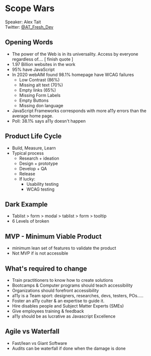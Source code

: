 # Scope Wars
Speaker: Alex Tait  
Twitter: [@AT_Fresh_Dev](https://twitter.com/AT_Fresh_Dev)

## Opening Words
- The power of the Web is in its universality. Access by everyone regardless of.... [ finish quote ]
- 1.97 Billion websites in the work
- 95% have JavaScript
- In 2020 webAIM found 98.1% homepage have WCAG failures
    - Low Contrast (86%)
    - Missing alt text (70%)
    - Empty links (65%)
    - Missing Form Labels
    - Empty Buttons
    - Missing don language
- JavaScript Frameworks corresponds with more a11y errors than the average home page.
- Poll: 38.1% says a11y doesn't happen


## Product Life Cycle
- Build, Measure, Learn
- Typical process
    - Research + ideation
    - Design + prototype
    - Develop + QA
    - Release
    - If lucky:
        - Usability testing
        - WCAG testing

## Dark Example
- Tablist > form > modal > tablist > form > tooltip
- 6 Levels of broken


## MVP - Minimum Viable Product
- minimum lean set of features to validate the product
- Not MVP if is not accessible

## What's required to change
- Train practitioners to know how to create solutions
- Bootcamps & Computer programs should teach accessibility
- Organizations should forefront accessibility
- a11y is a Team sport: designers, researches, devs, testers, POs.....
- Foster an a11y culter & an expertise to guide it.
- Hire disables people and Subject Matter Experts (SMEs)
- Give employees training & feedback
- a11y should be as lucrative as Javascript Excellence

## Agile vs Waterfall
- Fast/lean vs Giant Software
- Audits can be waterfall if done when the damage is done